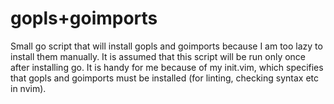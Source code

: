 # gopls+goimports
Small go script that will install gopls and goimports because I am too lazy to install them manually.
It is assumed that this script will be run only once after installing go. It is handy for me because of my init.vim, which specifies that gopls and goimports must be installed (for linting, checking syntax etc in nvim).
